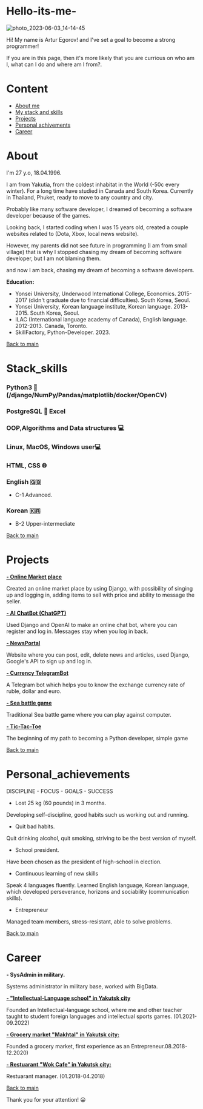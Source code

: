 # Hello-its-me-
![photo_2023-06-03_14-14-45](https://github.com/egorovarturxx/Hello-its-me-/assets/122422490/46418c02-1433-430f-bc55-707bee3ac8f4)

<p>
Hi! My name is Artur Egorov! and I've set a goal to become a strong programmer!
</p>

<p>
If you are in this page, then it's more likely that you are currious on who am I, what can I do and where am I from?.
</p>

# Content
- [About me](#about)
- [My stack and skills](#stack_skills)
- [Projects](#projects)
- [Personal achivements](#personal-achievements)
- [Career](#career)



# About
<p>I'm 27 y.o, 18.04.1996.</p>
<p>I am from Yakutia, from the coldest inhabitat in the World (-50c every winter).  For a long time have studied in Canada and South Korea. Currently in Thailand, Phuket, ready to move to any country and city.</p>
<p>Probably like many software developer, I dreamed of becoming a software developer because of the games.</p> 
<p>Looking back, I started coding when I was 15 years old, created a couple websites related to (Dota, Xbox, local news website).</p>
<p>However, my parents did not see future in programming (I am from small village) that is why I stopped chasing my dream of becoming software developer, but I am not blaming them.</p>
<p>and now I am back, chasing my dream of becoming a software developers.</p>

<div><b>Education:</b></div>

- Yonsei University, Underwood International College, Economics. 2015-2017 (didn't graduate due to financial difficulties). South Korea, Seoul.
- Yonsei University, Korean language institute, Korean language. 2013-2015. South Korea, Seoul.
- ILAC (International language academy of Canada), English language. 2012-2013. Canada, Toronto.
- SkillFactory, Python-Developer. 2023.

[Back to main](#content)


# Stack_skills

<h3>Python3 🐍 (/django/NumPy/Pandas/matplotlib/docker/OpenCV)</h3>
   
<h3>PostgreSQL 🐘 Excel</h3>

<h3>OOP,Algorithms and Data structures 💻</h3>

<h3>Linux, MacOS, Windows user💻</h3>

<h3>HTML, CSS 🌐</h3>

<h3>English 🇬🇧</h3>

- C-1 Advanced.

<h3>Korean 🇰🇷</h3>

- B-2 Upper-intermediate
    
[Back to main](#content)

# Projects
<a href=https://github.com/egorovarturxx/MarketPlace/><b>- Online Market place</b></a>
<p>Created an online market place by using Django, with possibility of singing up and logging in, adding items to sell with price and ability to message the seller.</p>

<a href=https://github.com/egorovarturxx/AI_ChatBot/><b>- AI ChatBot (ChatGPT)</b></a>
 <p>Used Django and OpenAI to make an online chat bot, where you can register and log in. Messages stay when you log in back.</p>
 
<a href=https://github.com/egorovarturxx/NewsPortal-8.6/><b>- NewsPortal</b></a>
<p>Website where you can post, edit, delete news and articles, used Django, Google's API to sign up and log in.</p>

<a href=https://github.com/egorovarturxx/TelegramBot/><b>- Currency TelegramBot</b></a>
 <p>A Telegram bot which helps you to know the exchange currency rate of ruble, dollar and euro.</p>
 
 <a href=https://github.com/egorovarturxx/Sea-battle/><b>- Sea battle game</b></a>
 <p>Traditional Sea battle game where you can play against computer.</p>
 
 <a href=https://github.com/egorovarturxx/XO/><b>- Tic-Tac-Toe</b></a>
 <p>The beginning of my path to becoming a Python developer, simple game</p>

[Back to main](#content)

# Personal_achievements
DISCIPLINE - FOCUS - GOALS - SUCCESS

- Lost 25 kg (60 pounds) in 3 months.

Developing self-discipline, good habits such us working out and running.

- Quit bad habits.

Quit drinking alcohol, quit smoking, striving to be the best version of myself.

- School president.

Have been chosen as the president of high-school in election. 

- Continuous learning of new skills

Speak 4 languages fluently. Learned English language, Korean language, which developed perseverance, horizons and sociability (communication skills). 

- Entrepreneur

Managed team members, stress-resistant, able to solve problems.


[Back to main](#content)
 
 
# Career

<b>- SysAdmin in military.</b>
<p>
Systems administrator in military base, worked with BigData.  
</p>

<a href=https://www.instagram.com/ils_ykt/><b>- "Intellectual-Language school" in Yakutsk city</b></a>
<p>Founded an Intellectual-language school, where me and other teacher taught to student foreign languages and intellectual sports games.  (01.2021-09.2022) </p>

<a href=https://www.instagram.com/makhtalykt/><b>- Grocery market "Makhtal" in Yakutsk city:</b></a>
 <p>Founded a grocery market, first experience as an Entrepreneur.08.2018-12.2020)</p>
 

<a href=https://www.instagram.com/wokcafeykt/><b>- Restuarant "Wok Cafe" in Yakutsk city:</b></a>
 <p>Restuarant manager. (01.2018-04.2018)</p>
 

[Back to main](#content)

Thank you for your attention! 😀
